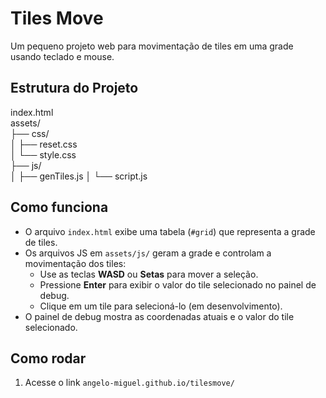 # Tiles Move

Um pequeno projeto web para movimentação de tiles em uma grade usando teclado e mouse.

## Estrutura do Projeto
index.html  
assets/  
├── css/  
│   ├── reset.css  
│   └── style.css  
├── js/  
│   ├── genTiles.js
│   └── script.js  

## Como funciona

- O arquivo `index.html` exibe uma tabela (`#grid`) que representa a grade de tiles.
- Os arquivos JS em `assets/js/` geram a grade e controlam a movimentação dos tiles:
  - Use as teclas **WASD** ou **Setas** para mover a seleção.
  - Pressione **Enter** para exibir o valor do tile selecionado no painel de debug.
  - Clique em um tile para selecioná-lo (em desenvolvimento).
- O painel de debug mostra as coordenadas atuais e o valor do tile selecionado.

## Como rodar

1. Acesse o link `angelo-miguel.github.io/tilesmove/`